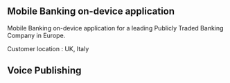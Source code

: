 ## Mobile Banking on-device application

Mobile Banking on-device application for a leading Publicly Traded Banking Company in Europe.

Customer location : UK, Italy



## Voice Publishing

## 



